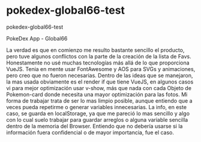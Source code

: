 # pokedex-global66-test
pokedex-global66-test

PokeDex App - Global66

La verdad es que en comienzo me resulto bastante sencillo el producto, pero tuve algunos conflictos con la parte de la creación de la lista de Favs.
Honestamente no usé muchas tecnologías más allá de lo que proporciona VueJS. Tenia en mente usar FontAwesome y AOS para SVGs y animaciones, pero creo que no fueron necesarias.
Dentro de las ideas que se manejaron, la mas usada obviamente es el render if que tiene VueJS, en algunos casos vi para mejor optimización usar v-show, más que nada con cada Objeto de Pokemon-card donde necesita una mayor optimización para las fotos.
Mi forma de trabajar trata de ser lo mas limpio posible, aunque entiendo que a veces pueda repetirme o generar variables innecesarias.
La info, en este caso, se guarda en localStorage, ya que me pareció lo mas sencillo y algo con lo cual suelo trabajar para guardar arreglos o alguna variable sencilla dentro de la memoria del Browser. Entiendo que no debería usarse si la información fuera confidencial o de mayor importancia, fue el caso.
